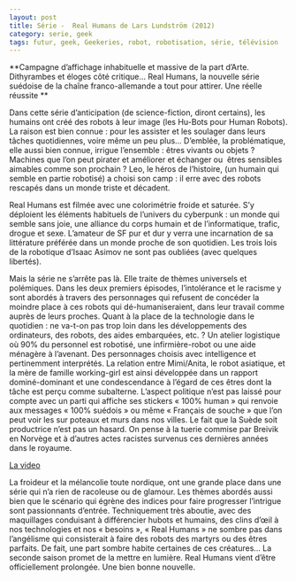 ```yaml
---
layout: post
title: Série -  Real Humans de Lars Lundström (2012)
category: serie, geek
tags: futur, geek, Geekeries, robot, robotisation, série, télévision
---
```

**Campagne d’affichage inhabituelle et massive de la part d’Arte. Dithyrambes et éloges côté critique… Real Humans, la nouvelle série suédoise de la chaîne franco-allemande a tout pour attirer. Une réelle réussite
**

Dans cette série d’anticipation (de science-fiction, diront certains), les humains ont créé des robots à leur image (les Hu-Bots pour Human Robots). La raison est bien connue : pour les assister et les soulager dans leurs tâches quotidiennes, voire même un peu plus… D’emblée, la problématique, elle aussi bien connue, irrigue l’ensemble : êtres vivants ou objets ? Machines que l’on peut pirater et améliorer et échanger ou  êtres sensibles aimables comme son prochain ? Leo, le héros de l’histoire, (un humain qui semble en partie robotisé) a choisi son camp : il erre avec des robots rescapés dans un monde triste et décadent.

Real Humans est filmée avec une colorimétrie froide et saturée. S’y déploient les éléments habituels de l’univers du cyberpunk : un monde qui semble sans joie, une alliance du corps humain et de l’informatique, trafic, drogue et sexe. L’amateur de SF pur et dur y verra une incarnation de sa littérature préférée dans un monde proche de son quotidien. Les trois lois de la robotique d’Isaac Asimov ne sont pas oubliées (avec quelques libertés).

Mais la série ne s’arrête pas là. Elle traite de thèmes universels et polémiques. Dans les deux premiers épisodes, l’intolérance et le racisme y sont abordés à travers des personnages qui refusent de concéder la moindre place à ces robots qui dé-humaniseraient, dans leur travail comme auprès de leurs proches. Quant à la place de la technologie dans le quotidien : ne va-t-on pas trop loin dans les développements des ordinateurs, des robots, des aides embarquées, etc. ? Un atelier logistique où 90% du personnel est robotisé, une infirmière-robot ou une aide ménagère à l’avenant. Des personnages choisis avec intelligence et pertinemment interprétés. La relation entre Mimi/Anita, le robot asiatique, et la mère de famille working-girl est ainsi développée dans un rapport dominé-dominant et une condescendance à l’égard de ces êtres dont la tâche est perçu comme subalterne. L’aspect politique n’est pas laissé pour compte avec un parti qui affiche ses stickers « 100% human » qui renvoie aux messages « 100% suédois » ou même « Français de souche » que l’on peut voir les sur poteaux et murs dans nos villes. Le fait que la Suède soit productrice n’est pas un hasard. On pense à la tuerie commise par Breivik en Norvège et à d’autres actes racistes survenus ces dernières années dans le royaume.

[La video](https://www.youtube.com/watch?v=85nVS3Lsg9w)

La froideur et la mélancolie toute nordique, ont une grande place dans une série qui n’a rien de racoleuse ou de glamour. Les thèmes abordés aussi bien que le scénario qui égrène des indices pour faire progresser l’intrigue sont passionnants d’entrée. Techniquement très aboutie, avec des maquillages conduisant à différencier hubots et humains, des clins d’œil à nos technologies et nos « besoins », « Real Humans » ne sombre pas dans l’angélisme qui consisterait à faire des robots des martyrs ou des êtres parfaits. De fait, une part sombre habite certaines de ces créatures… La seconde saison promet de la mettre en lumière. Real Humans vient d’être officiellement prolongée. Une bien bonne nouvelle.

